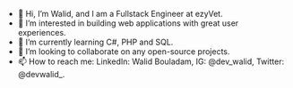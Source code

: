 - 👋 Hi, I’m Walid, and I am a Fullstack Engineer at ezyVet.
- 👀 I’m interested in building web applications with great user experiences.
- 🌱 I’m currently learning C#, PHP and SQL.
- 💞️ I’m looking to collaborate on any open-source projects.
- 📫 How to reach me: LinkedIn: Walid Bouladam, IG: @dev_walid, Twitter: @devwalid_.

<!---
BIGWALDOR/BIGWALDOR is a ✨ special ✨ repository because its `README.md` (this file) appears on your GitHub profile.
You can click the Preview link to take a look at your changes.
--->
